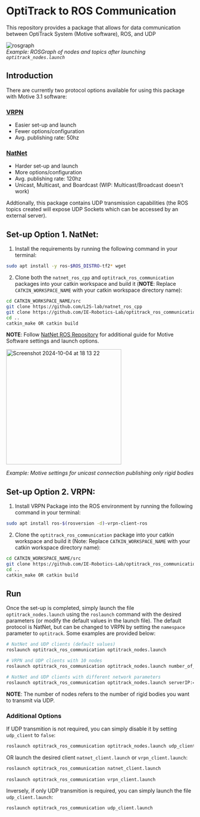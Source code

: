 # OptiTrack to ROS Communication
This repository provides a package that allows for data communication between OptiTrack System (Motive software), ROS, and UDP  

![rosgraph](https://github.com/user-attachments/assets/b8a1ce2b-b5f6-453a-87f6-8c94bd874b68)  
*Example: ROSGraph of nodes and topics after launching `optitrack_nodes.launch`*

## Introduction
There are currently two protocol options available for using this package with Motive 3.1 software: 
### [VRPN](http://wiki.ros.org/vrpn_client_ros)
 - Easier set-up and launch
 - Fewer options/configuration
 - Avg. publishing rate: 50hz

### [NatNet](https://raw.githubusercontent.com/L2S-lab/natnet_ros_cpp)
 - Harder set-up and launch
 - More options/configuration
 - Avg. publishing rate: 120hz
 - Unicast, Multicast, and Boardcast (WIP: Multicast/Broadcast doesn't work)

Addtionally, this package contains UDP transmission capabilities (the ROS topics created will expose UDP Sockets which can be accessed by an external server).

## Set-up Option 1. NatNet:
1. Install the requirements by running the following command in your terminal:
```bash
sudo apt install -y ros-$ROS_DISTRO-tf2* wget
```
2. Clone both the `natnet_ros_cpp` and `optitrack_ros_communication` packages into your catkin workspace and build it (**NOTE**: Replace `CATKIN_WORKSPACE_NAME` with your catkin workspace directory name):
```bash
cd CATKIN_WORKSPACE_NAME/src
git clone https://github.com/L2S-lab/natnet_ros_cpp
git clone https://github.com/IE-Robotics-Lab/optitrack_ros_communication.git
cd ..
catkin_make OR catkin build
```
**NOTE**: Follow [NatNet ROS Repository](https://github.com/L2S-lab/natnet_ros_cpp) for additional guide for Motive Software settings and launch options.  

<img width="309" alt="Screenshot 2024-10-04 at 18 13 22" src="https://github.com/user-attachments/assets/a8227800-214d-4bb6-ba14-a37462b78feb">  

*Example: Motive settings for unicast connection publishing only rigid bodies*

## Set-up Option 2. VRPN:
1. Install VRPN Package into the ROS environment by running the following command in your terminal:
```bash
sudo apt install ros-$(rosversion -d)-vrpn-client-ros
```
2. Clone the `optitrack_ros_communication` package into your catkin workspace and build it (Note: Replace `CATKIN_WORKSPACE_NAME` with your catkin workspace directory name):
```bash
cd CATKIN_WORKSPACE_NAME/src
git clone https://github.com/IE-Robotics-Lab/optitrack_ros_communication.git
cd ..
catkin_make OR catkin build
```

## Run
Once the set-up is completed, simply launch the file `optitrack_nodes.launch` using the `roslaunch` command with the desired parameters (or modify the default values in the launch file). The default protocol is NatNet, but can be changed to VRPN by setting the `namespace` parameter to `optitrack`. Some examples are provided below:
```bash
# NatNet and UDP clients (default values)
roslaunch optitrack_ros_communication optitrack_nodes.launch

# VRPN and UDP clients with 10 nodes
roslaunch optitrack_ros_communication optitrack_nodes.launch number_of_nodes:=10 namespace:=optitrack

# NatNet and UDP clients with different network parameters
roslaunch optitrack_ros_communication optitrack_nodes.launch serverIP:=10.205.3.3 number_of_nodes:=2 udp_server_ip:=10.205.3.224
```
**NOTE**: The number of nodes refers to the number of rigid bodies you want to transmit via UDP.

### Additional Options
If UDP transmition is not required, you can simply disable it by setting `udp_client` to `false`:
```bash
roslaunch optitrack_ros_communication optitrack_nodes.launch udp_client:=false
```

OR launch the desired client `natnet_client.launch` or `vrpn_client.launch`:
```bash
roslaunch optitrack_ros_communication natnet_client.launch
 
roslaunch optitrack_ros_communication vrpn_client.launch
```

Inversely, if only UDP transmition is required, you can simply launch the file `udp_client.launch`:
```bash
roslaunch optitrack_ros_communication udp_client.launch
```

